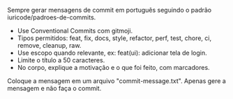 Sempre gerar mensagens de commit em português seguindo o padrão iuricode/padroes-de-commits.

- Use Conventional Commits com gitmoji.
- Tipos permitidos: feat, fix, docs, style, refactor, perf, test, chore, ci, remove, cleanup, raw.
- Use escopo quando relevante, ex: feat(ui): adicionar tela de login.
- Limite o título a 50 caracteres.
- No corpo, explique a motivação e o que foi feito, com marcadores.

Coloque a mensagem em um arquivo "commit-message.txt". Apenas gere a mensagem e não faça o commit.
